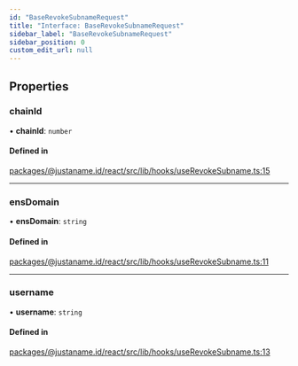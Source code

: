 ```yaml
---
id: "BaseRevokeSubnameRequest"
title: "Interface: BaseRevokeSubnameRequest"
sidebar_label: "BaseRevokeSubnameRequest"
sidebar_position: 0
custom_edit_url: null
---
```


## Properties

### chainId

• **chainId**: `number`

#### Defined in

[packages/@justaname.id/react/src/lib/hooks/useRevokeSubname.ts:15](https://github.com/JustaName-id/JustaName-sdk/blob/4ff9084/packages/@justaname.id/react/src/lib/hooks/useRevokeSubname.ts#L15)

___

### ensDomain

• **ensDomain**: `string`

#### Defined in

[packages/@justaname.id/react/src/lib/hooks/useRevokeSubname.ts:11](https://github.com/JustaName-id/JustaName-sdk/blob/4ff9084/packages/@justaname.id/react/src/lib/hooks/useRevokeSubname.ts#L11)

___

### username

• **username**: `string`

#### Defined in

[packages/@justaname.id/react/src/lib/hooks/useRevokeSubname.ts:13](https://github.com/JustaName-id/JustaName-sdk/blob/4ff9084/packages/@justaname.id/react/src/lib/hooks/useRevokeSubname.ts#L13)
